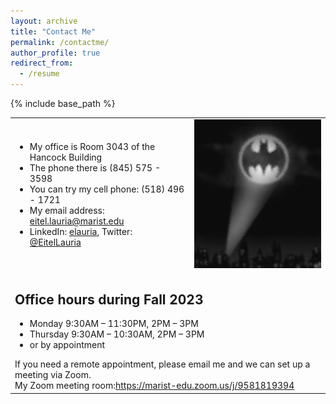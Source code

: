 ```yaml
---
layout: archive
title: "Contact Me"
permalink: /contactme/
author_profile: true
redirect_from:
  - /resume
---
```


{% include base_path %}

<table style="border: none;">
  <tr>
    <td style="border: none;font-size: 100%;">
	<ul>
 	<li>My office is Room 3043 of the Hancock Building</li>
 	<li>The phone there is (845) 575 - 3598</li>
 	<li>You can try my cell phone: (518) 496 - 1721</li>
 	<li>My email address: <a href="mailto:eitel.lauria@marist.edu">eitel.lauria@marist.edu</a></li>
 	<li>LinkedIn: <a href="https://www.linkedin.com/in/elauria/">elauria</a>, Twitter: <a href="https://twitter.com/eitellauria">@EitelLauria</a></li>
    </ul>
	</td>
    <td style="border: none;font-size: 100%;">
      <img src="/images/batsignal.png" alt="Contact Me" style="width: 100%;"/>
    </td>
  </tr>
  <tr>
    <td colspan="2" style="border: none;font-size: 100%;">
	<h2>Office hours during Fall 2023</h2>
	<ul>
 	<li>Monday 9:30AM – 11:30PM, 2PM – 3PM</li>
 	<li> Thursday 9:30AM – 10:30AM, 2PM – 3PM</li>
 	<li>or by appointment</li>
	</ul>
	If you need a remote appointment, please email me and we can set up a meeting via Zoom.<br>
    My Zoom meeting room:<a href="https://marist-edu.zoom.us/j/9581819394">https://marist-edu.zoom.us/j/9581819394</a>
	</td>
  </tr>
</table>

